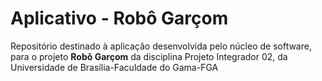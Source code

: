 # Aplicativo - Robô Garçom
Repositório destinado à aplicação desenvolvida pelo núcleo de software, para o projeto **Robô Garçom** da disciplina Projeto Integrador 02, da Universidade de Brasília-Faculdade do Gama-FGA
